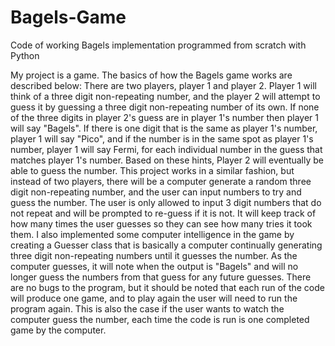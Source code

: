# Bagels-Game
Code of working Bagels implementation programmed from scratch with Python

My project is a game. The basics of how the Bagels game works are described below:
There are two players, player 1 and player 2.
Player 1 will think of a three digit non-repeating number, and the player 2 will attempt to guess it by guessing 
a three digit non-repeating number of its own. If none of the three digits in player 2's guess are in 
player 1's number then player 1 will say "Bagels". If there is one digit that is the same as
player 1's number, player 1 will say "Pico", and if the number is in the same spot as player 1's number,
player 1 will say Fermi, for each individual number in the guess that matches player 1's number. 
Based on these hints, Player 2 will eventually be able to guess the number. This project works in a similar
fashion, but instead of two players, there will be a computer generate a random three digit non-repeating 
number, and the user can input numbers to try and guess the number. The user is only allowed to input
3 digit numbers that do not repeat and will be prompted to re-guess if it is not. It will keep track of how many times the 
user guesses so they can see how many tries it took them. I also implemented some computer intelligence 
in the game by creating a Guesser class that is basically a computer continually generating three digit
non-repeating numbers until it guesses the number. As the computer guesses, it will note when the output
is "Bagels" and will no longer guess the numbers from that guess for any future guesses. 
There are no bugs to the program, but it should be noted that each run of the code will produce
one game, and to play again the user will need to run the program again. This is also the case if the user 
wants to watch the computer guess the number, each time the code is run is one completed game by the computer. 
